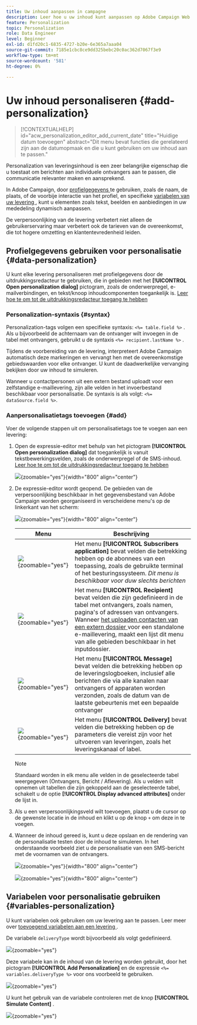 ```yaml
---
title: Uw inhoud aanpassen in campagne
description: Leer hoe u uw inhoud kunt aanpassen op Adobe Campaign Web
feature: Personalization
topic: Personalization
role: Data Engineer
level: Beginner
exl-id: d1fd20c1-6835-4727-b20e-6e365a7aaa04
source-git-commit: 7185e1cbc8ce9dd325bebc20c0ac362d7067f3e9
workflow-type: tm+mt
source-wordcount: '581'
ht-degree: 0%

---
```



# Uw inhoud personaliseren {#add-personalization}

>[!CONTEXTUALHELP]
>id="acw_personalization_editor_add_current_date"
>title="Huidige datum toevoegen"
>abstract="Dit menu bevat functies die gerelateerd zijn aan de datumopmaak en die u kunt gebruiken om uw inhoud aan te passen."

Personalization van leveringsinhoud is een zeer belangrijke eigenschap die u toestaat om berichten aan individuele ontvangers aan te passen, die communicatie relevanter maken en aansprekend.

In Adobe Campaign, door [ profielgegevens ](#data-personalization) te gebruiken, zoals de naam, de plaats, of de voorbije interactie van het profiel, en specifieke [ variabelen van uw levering ](#variables-personalization), kunt u elementen zoals tekst, beelden en aanbiedingen in uw mededeling dynamisch aanpassen.

De verpersoonlijking van de levering verbetert niet alleen de gebruikerservaring maar verbetert ook de tarieven van de overeenkomst, die tot hogere omzetting en klantentevredenheid leiden.

## Profielgegevens gebruiken voor personalisatie {#data-personalization}

U kunt elke levering personaliseren met profielgegevens door de uitdrukkingsredacteur te gebruiken, die in gebieden met het **[!UICONTROL Open personalization dialog]** pictogram, zoals de onderwerpregel, e-mailverbindingen, en tekst/knoop inhoudcomponenten toegankelijk is. [ Leer hoe te om tot de uitdrukkingsredacteur toegang te hebben ](gs-personalization.md/#access)

### Personalization-syntaxis {#syntax}

Personalization-tags volgen een specifieke syntaxis: `<%= table.field %>` . Als u bijvoorbeeld de achternaam van de ontvanger wilt invoegen in de tabel met ontvangers, gebruikt u de syntaxis `<%= recipient.lastName %>` .

Tijdens de voorbereiding van de levering, interpreteert Adobe Campaign automatisch deze markeringen en vervangt hen met de overeenkomstige gebiedswaarden voor elke ontvanger. U kunt de daadwerkelijke vervanging bekijken door uw inhoud te simuleren.

Wanneer u contactpersonen uit een extern bestand uploadt voor een zelfstandige e-maillevering, zijn alle velden in het invoerbestand beschikbaar voor personalisatie. De syntaxis is als volgt: `<%= dataSource.field %>`.

### Aanpersonalisatietags toevoegen {#add}

Voer de volgende stappen uit om personalisatietags toe te voegen aan een levering:

1. Open de expressie-editor met behulp van het pictogram **[!UICONTROL Open personalization dialog]** dat toegankelijk is vanuit tekstbewerkingsvelden, zoals de onderwerpregel of de SMS-inhoud. [ Leer hoe te om tot de uitdrukkingsredacteur toegang te hebben ](gs-personalization.md/#access)

   ![](assets/perso-access.png){zoomable="yes"}{width="800" align="center"}

1. De expressie-editor wordt geopend. De gebieden van de verpersoonlijking beschikbaar in het gegevensbestand van Adobe Campaign worden georganiseerd in verscheidene menu&#39;s op de linkerkant van het scherm:

   ![](assets/perso-insert-field.png){zoomable="yes"}{width="800" align="center"}

   | Menu | Beschrijving |
   |-----|------------|
   | ![](assets/do-not-localize/perso-subscribers-menu.png){zoomable="yes"} | Het menu **[!UICONTROL Subscribers application]** bevat velden die betrekking hebben op de abonnees van een toepassing, zoals de gebruikte terminal of het besturingssysteem. *Dit menu is beschikbaar voor duw slechts berichten* |
   | ![](assets/do-not-localize/perso-recipients-menu.png){zoomable="yes"} | Het menu **[!UICONTROL Recipient]** bevat velden die zijn gedefinieerd in de tabel met ontvangers, zoals namen, pagina&#39;s of adressen van ontvangers. Wanneer [ het uploaden contacten van een extern dossier ](../audience/file-audience.md) voor een standalone e-maillevering, maakt een lijst dit menu van alle gebieden beschikbaar in het inputdossier. |
   | ![](assets/do-not-localize/perso-message-menu.png){zoomable="yes"} | Het menu **[!UICONTROL Message]** bevat velden die betrekking hebben op de leveringslogboeken, inclusief alle berichten die via alle kanalen naar ontvangers of apparaten worden verzonden, zoals de datum van de laatste gebeurtenis met een bepaalde ontvanger |
   | ![](assets/do-not-localize/perso-delivery-menu.png){zoomable="yes"} | Het menu **[!UICONTROL Delivery]** bevat velden die betrekking hebben op de parameters die vereist zijn voor het uitvoeren van leveringen, zoals het leveringskanaal of label. |

   >[!NOTE]
   >
   >Standaard worden in elk menu alle velden in de geselecteerde tabel weergegeven (Ontvangers, Bericht / Aflevering). Als u velden wilt opnemen uit tabellen die zijn gekoppeld aan de geselecteerde tabel, schakelt u de optie **[!UICONTROL Display advanced attributes]** onder de lijst in.

1. Als u een verpersoonlijkingsveld wilt toevoegen, plaatst u de cursor op de gewenste locatie in de inhoud en klikt u op de knop `+` om deze in te voegen.

1. Wanneer de inhoud gereed is, kunt u deze opslaan en de rendering van de personalisatie testen door de inhoud te simuleren. In het onderstaande voorbeeld ziet u de personalisatie van een SMS-bericht met de voornamen van de ontvangers.

   ![](assets/perso-preview1.png){zoomable="yes"}{width="800" align="center"}

   ![](assets/perso-preview2.png){zoomable="yes"}{width="800" align="center"}

## Variabelen voor personalisatie gebruiken {#variables-personalization}

U kunt variabelen ook gebruiken om uw levering aan te passen.
Leer meer over [ toevoegend variabelen aan een levering ](../advanced-settings/delivery-settings.md#variables-delivery).

De variabele `deliveryType` wordt bijvoorbeeld als volgt gedefinieerd.

![](assets/variables-deliveryType.png){zoomable="yes"}

Deze variabele kan in de inhoud van de levering worden gebruikt, door het pictogram **[!UICONTROL Add Personalization]** en de expressie `<%= variables.deliveryType %>` voor ons voorbeeld te gebruiken.

![](assets/variables-perso.png){zoomable="yes"}

U kunt het gebruik van de variabele controleren met de knop **[!UICONTROL Simulate Content]** .

![](assets/variables-simulate.png){zoomable="yes"}
